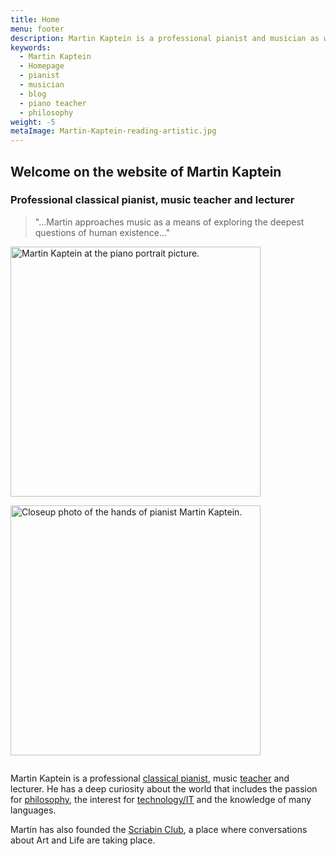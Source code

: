 ```yaml
---
title: Home
menu: footer
description: Martin Kaptein is a professional pianist and musician as well as the founder of Scriabin Club. Moreover, Martin is a professional piano teacher and educator. Martin is very good with technology and speaks a lot of languages.
keywords:
  - Martin Kaptein
  - Homepage
  - pianist
  - musician
  - blog
  - piano teacher
  - philosophy
weight: -5
metaImage: Martin-Kaptein-reading-artistic.jpg
---
```


## Welcome on the website of Martin Kaptein

### Professional classical pianist, music teacher and lecturer

> "...Martin approaches music as a means of exploring the deepest questions of human existence..."

<img style="display:inline-block; margin-right: 1em; margin-bottom: 1em;" alt="Martin Kaptein at the piano portrait picture." src="/images/Martin-Kaptein-at-piano-sq.jpg" width="400" height="400"/>
<img style="display:inline-block; margin-bottom: 1em;" alt="Closeup photo of the hands of pianist Martin Kaptein." src="/images/hands-pianist-closeup-sq-co.jpg" width="400" height="400" />

Martin Kaptein is a professional [classical pianist](/piano/), music [teacher](/teacher/) and lecturer.
He has a deep curiosity about the world that includes the passion for [philosophy](/books/), the interest for [technology/IT](/tech/) and the knowledge of many languages.

Martin has also founded the [Scriabin Club](/club/), a place where conversations about Art and Life are taking place.
